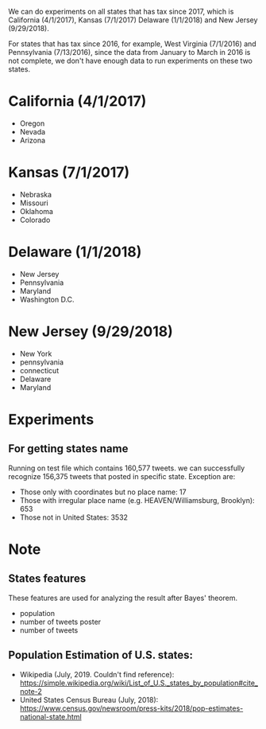 We can do experiments on all states that has tax since 2017, which is California (4/1/2017), Kansas (7/1/2017) Delaware (1/1/2018) and New Jersey (9/29/2018). 

For states that has tax since 2016, for example, West Virginia (7/1/2016) and Pennsylvania (7/13/2016), since the data from January to March in 2016 is not complete, we don't have enough data to run experiments on these two states.

# California (4/1/2017)

- Oregon
- Nevada
- Arizona

# Kansas (7/1/2017)

- Nebraska
- Missouri
- Oklahoma
- Colorado

# Delaware (1/1/2018)
- New Jersey
- Pennsylvania
- Maryland
- Washington D.C.

# New Jersey (9/29/2018)
- New York
- pennsylvania
- connecticut
- Delaware
- Maryland

# Experiments
## For getting states name
Running on test file which contains 160,577 tweets. we can successfully recognize 156,375 tweets that posted in specific state. Exception are:
- Those only with coordinates but no place name: 17
- Those with irregular place name (e.g. HEAVEN/Williamsburg, Brooklyn): 653
- Those not in United States: 3532

# Note
## States features
These features are used for analyzing the result after Bayes' theorem. 
- population
- number of tweets poster
- number of tweets

## Population Estimation of U.S. states:
- Wikipedia (July, 2019. Couldn't find reference): https://simple.wikipedia.org/wiki/List_of_U.S._states_by_population#cite_note-2
- United States Census Bureau (July, 2018): https://www.census.gov/newsroom/press-kits/2018/pop-estimates-national-state.html



